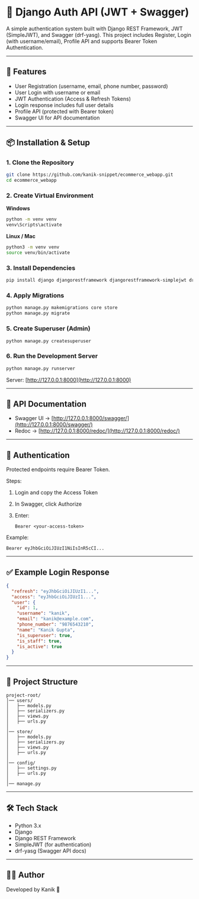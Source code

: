 # 🔐 Django Auth API (JWT + Swagger)

A simple authentication system built with Django REST Framework, JWT (SimpleJWT), and Swagger (drf-yasg).
This project includes Register, Login (with username/email), Profile API and supports Bearer Token Authentication.

---

## 🚀 Features

* User Registration (username, email, phone number, password)
* User Login with username or email
* JWT Authentication (Access & Refresh Tokens)
* Login response includes full user details
* Profile API (protected with Bearer token)
* Swagger UI for API documentation

---

## 📦 Installation & Setup

### 1. Clone the Repository

```bash
git clone https://github.com/kanik-snippet/ecommerce_webapp.git
cd ecommerce_webapp
```

### 2. Create Virtual Environment

**Windows**

```bash
python -m venv venv
venv\Scripts\activate
```

**Linux / Mac**

```bash
python3 -m venv venv
source venv/bin/activate
```

### 3. Install Dependencies

```bash
pip install django djangorestframework djangorestframework-simplejwt drf-yasg pillow
```

### 4. Apply Migrations

```bash
python manage.py makemigrations core store
python manage.py migrate
```

### 5. Create Superuser (Admin)

```bash
python manage.py createsuperuser
```

### 6. Run the Development Server

```bash
python manage.py runserver
```

Server: [http://127.0.0.1:8000](http://127.0.0.1:8000)

---

## 📑 API Documentation

* Swagger UI → [http://127.0.0.1:8000/swagger/](http://127.0.0.1:8000/swagger/)
* Redoc → [http://127.0.0.1:8000/redoc/](http://127.0.0.1:8000/redoc/)

---

## 🔑 Authentication

Protected endpoints require Bearer Token.

Steps:

1. Login and copy the Access Token
2. In Swagger, click Authorize
3. Enter:

   ```
   Bearer <your-access-token>
   ```

Example:

```
Bearer eyJhbGciOiJIUzI1NiIsInR5cCI...
```

---

## ✅ Example Login Response

```json
{
  "refresh": "eyJhbGciOiJIUzI1...",
  "access": "eyJhbGciOiJIUzI1...",
  "user": {
    "id": 1,
    "username": "kanik",
    "email": "kanik@example.com",
    "phone_number": "9876543210",
    "name": "Kanik Gupta",
    "is_superuser": true,
    "is_staff": true,
    "is_active": true
  }
}
```

---

## 📂 Project Structure

```
project-root/
│── users/
│   ├── models.py
│   ├── serializers.py
│   ├── views.py
│   ├── urls.py
│
│── store/
│   ├── models.py
│   ├── serializers.py
│   ├── views.py
│   ├── urls.py
│
│── config/
│   ├── settings.py
│   ├── urls.py
│
│── manage.py
```

---

## 🛠 Tech Stack

* Python 3.x
* Django
* Django REST Framework
* SimpleJWT (for authentication)
* drf-yasg (Swagger API docs)

---

## 👨‍💻 Author

Developed by Kanik 🚀
